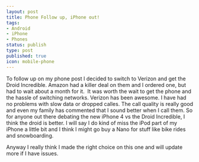 ```yaml
---
layout: post
title: Phone Follow up, iPhone out!
tags:
- Android
- iPhone
- Phones
status: publish
type: post
published: true
icon: mobile-phone
---
```

To follow up on my phone post I decided to switch to Verizon and get the Droid Incredible. Amazon had a killer deal on them and I ordered one, but had to wait about a month for it.  It was worth the wait to get the phone and the hassle of switching networks. Verizon has been awesome. I have had no problems with slow data or dropped calles. The call quality is really good and even my family has commented that I sound better when I call them. So for anyone out there debating the new iPhone 4 vs the Droid Incredible, I think the droid is better. I will say I do kind of miss the iPod part of my iPhone a little bit and I think I might go buy a Nano for stuff like bike rides and snowboarding.

Anyway I really think I made the right choice on this one and will update more if I have issues.


